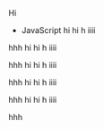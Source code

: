 Hi
* JavaScript
hi
hi
h
iiii

hhh
hi
hi
h
iiii

hhh
hi
hi
h
iiii

hhh
hi
hi
h
iiii

hhh
hi
hi
h
iiii

hhh

